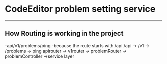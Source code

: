 # CodeEditor problem setting service

  _________________________________

## How Routing is working in the project
  -api/v1/problems/ping
    -because the route  starts with /api
    /api   ->   /v1   ->       /problems  ->   ping
    apirouter -> v1router -> problemRouter -> problemController ->service layer
